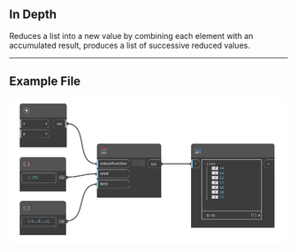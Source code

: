 ## In Depth
Reduces a list into a new value by combining each element with an accumulated result, produces a list of successive reduced values.
___
## Example File

![Scan](./CoreNodeModels.HigherOrder.ScanList_img.jpg)

